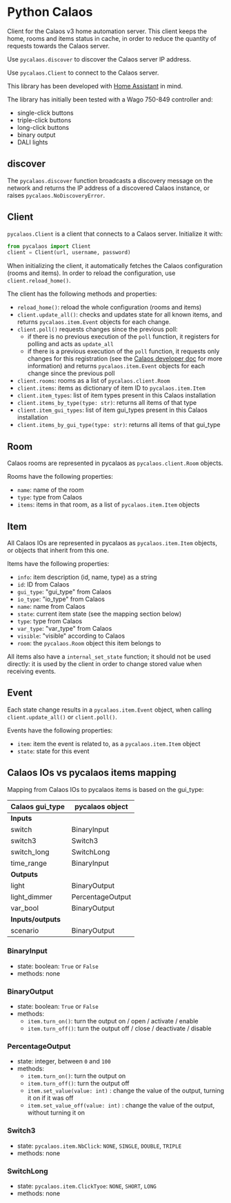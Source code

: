 # Python Calaos

Client for the Calaos v3 home automation server. This client keeps the home,
rooms and items status in cache, in order to reduce the quantity of requests
towards the Calaos server.

Use `pycalaos.discover` to discover the Calaos server IP address.

Use `pycalaos.Client` to connect to the Calaos server.

This library has been developed with
[Home Assistant](https://www.home-assistant.io/) in mind.

The library has initially been tested with a Wago 750-849 controller and:

- single-click buttons
- triple-click buttons
- long-click buttons
- binary output
- DALI lights

## discover

The `pycalaos.discover` function broadcasts a discovery message on the network
and returns the IP address of a discovered Calaos instance, or raises
`pycalaos.NoDiscoveryError`.

## Client

`pycalaos.Client` is a client that connects to a Calaos server.
Initialize it with:

```python
from pycalaos import Client
client = Client(url, username, password)
```

When initializing the client, it automatically fetches the Calaos configuration
(rooms and items). In order to reload the configuration,
use `client.reload_home()`.

The client has the following methods and properties:

- `reload_home()`: reload the whole configuration (rooms and items)
- `client.update_all()`: checks and updates state for all known items, and
  returns `pycalaos.item.Event` objects for each change.
- `client.poll()` requests changes since the previous poll:
  - if there is no previous execution of the `poll` function, it registers
    for polling and acts as `update_all`
  - if there is a previous execution of the `poll` function, it requests only
    changes for this registration (see the
    [Calaos developer doc](https://www.calaos.fr/wiki/en/protocole_json#poll_listen)
    for more information) and returns `pycalaos.item.Event` objects for each
    change since the previous poll
- `client.rooms`: rooms as a list of `pycalaos.client.Room`
- `client.items`: items as dictionary of item ID to `pycalaos.item.Item`
- `client.item_types`: list of item types present in this Calaos installation
- `client.items_by_type(type: str)`: returns all items of that type
- `client.item_gui_types`: list of item gui_types present in this Calaos
  installation
- `client.items_by_gui_type(type: str)`: returns all items of that gui_type

## Room

Calaos rooms are represented in pycalaos as `pycalaos.client.Room` objects.

Rooms have the following properties:

- `name`: name of the room
- `type`: type from Calaos
- `items`: items in that room, as a list of `pycalaos.item.Item` objects

## Item

All Calaos IOs are represented in pycalaos as `pycalaos.item.Item` objects, or
objects that inherit from this one.

Items have the following properties:

- `info`: item description (id, name, type) as a string
- `id`: ID from Calaos
- `gui_type`: "gui_type" from Calaos
- `io_type`: "io_type" from Calaos
- `name`: name from Calaos
- `state`: current item state (see the mapping section below)
- `type`: type from Calaos
- `var_type`: "var_type" from Calaos
- `visible`: "visible" according to Calaos
- `room`: the `pycalaos.Room` object this item belongs to

All items also have a `internal_set_state` function; it should not be used
directly: it is used by the client in order to change stored value when
receiving events.

## Event

Each state change results in a `pycalaos.item.Event` object, when calling
`client.update_all()` or `client.poll()`.

Events have the following properties:

- `item`: item the event is related to, as a `pycalaos.item.Item` object
- `state`: state for this event

## Calaos IOs vs pycalaos items mapping

Mapping from Calaos IOs to pycalaos items is based on the gui_type:

| Calaos gui_type    | pycalaos object  |
| ------------------ | ---------------- |
| **Inputs**         |
| switch             | BinaryInput      |
| switch3            | Switch3          |
| switch_long        | SwitchLong       |
| time_range         | BinaryInput      |
| **Outputs**        |
| light              | BinaryOutput     |
| light_dimmer       | PercentageOutput |
| var_bool           | BinaryOutput     |
| **Inputs/outputs** |
| scenario           | BinaryOutput     |

### BinaryInput

- state: boolean: `True` or `False`
- methods: none

### BinaryOutput

- state: boolean: `True` or `False`
- methods:
  - `item.turn_on()`: turn the output on / open / activate / enable
  - `item.turn_off()`: turn the output off / close / deactivate / disable

### PercentageOutput

- state: integer, between `0` and `100`
- methods:
  - `item.turn_on()`: turn the output on
  - `item.turn_off()`: turn the output off
  - `item.set_value(value: int)` : change the value of the output,
    turning it on if it was off
  - `item.set_value_off(value: int)` : change the value of the output,
    without turning it on

### Switch3

- state: `pycalaos.item.NbClick`: `NONE`, `SINGLE`, `DOUBLE`, `TRIPLE`
- methods: none

### SwitchLong

- state: `pycalaos.item.ClickTyoe`: `NONE`, `SHORT`, `LONG`
- methods: none
